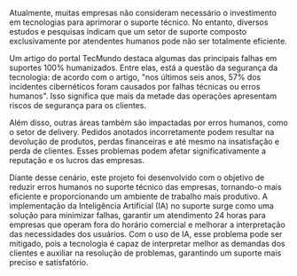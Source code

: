 Atualmente, muitas empresas não consideram necessário o investimento em tecnologias para aprimorar o suporte técnico. No entanto, diversos estudos e pesquisas indicam que um setor de suporte composto exclusivamente por atendentes humanos pode não ser totalmente eficiente.

Um artigo do portal TecMundo destaca algumas das principais falhas em suportes 100% humanizados. Entre elas, está a questão da segurança da tecnologia: de acordo com o artigo, "nos últimos seis anos, 57% dos incidentes cibernéticos foram causados por falhas técnicas ou erros humanos". Isso significa que mais da metade das operações apresentam riscos de segurança para os clientes.

Além disso, outras áreas também são impactadas por erros humanos, como o setor de delivery. Pedidos anotados incorretamente podem resultar na devolução de produtos, perdas financeiras e até mesmo na insatisfação e perda de clientes. Esses problemas podem afetar significativamente a reputação e os lucros das empresas.

Diante desse cenário, este projeto foi desenvolvido com o objetivo de reduzir erros humanos no suporte técnico das empresas, tornando-o mais eficiente e proporcionando um ambiente de trabalho mais produtivo. A implementação da Inteligência Artificial (IA) no suporte surge como uma solução para minimizar falhas, garantir um atendimento 24 horas para empresas que operam fora do horário comercial e melhorar a interpretação das necessidades dos usuários.
Com o uso de IA, esse problema pode ser mitigado, pois a tecnologia é capaz de interpretar melhor as demandas dos clientes e auxiliar na resolução de problemas, garantindo um suporte mais preciso e satisfatório.
